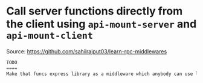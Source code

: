 # Call server functions directly from the client using `api-mount-server` and `api-mount-client`

Source: https://github.com/sahilrajput03/learn-rpc-middlewares


```txt
TODO
====
Make that funcs express library as a middleware which anybody can use like on any particular route or path somehow(try using something like app use(''/funcs/", myFuncsMiddleware('./myFuncs.js')) and it'll use all the exported finctions from that file as resources. Try consuming this from frontend now. it should be fun !. SHARE WITH DHANUR AND AMAN WITH IN A MEET.
```
